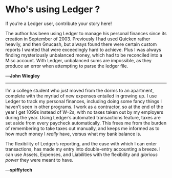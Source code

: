 # Who's using Ledger ?

If you’re a Ledger user, contribute your story here!

The author has been using Ledger to manage his personal finances since
its creation in September of 2003. Previously I had used Quicken rather
heavily, and then Gnucash, but always found there were certain custom
reports I wanted that were exceedingly hard to achieve. Plus I was
always finding mysteriously unbalanced money, which had to be reconciled
into a Misc account. With Ledger, unbalanced sums are impossible, as
they produce an error when attempting to parse the ledger file.

—**John Wiegley**

* * * * *

I’m a college student who just moved from the dorms to an apartment,
complete with the myriad of new expenses entailed in growing up. I use
Ledger to track my personal finances, including doing some fancy things
I haven’t seen in other programs. I work as a contractor, so at the end
of the year I get 1099s instead of W–2s, with no taxes taken out by my
employers during the year. Using Ledger’s automated transactions
feature, taxes are set aside from every paycheck automatically. This
frees me from the burden of remembering to take taxes out manually, and
keeps me informed as to how much money I *really* have, versus what my
bank balance is.

The flexibility of Ledger’s reporting, and the ease with which I can
enter transactions, has made my entry into double-entry accounting a
breeze. I can use Assets, Expenses, and Liabilities with the flexibility
and *glorious power* they were meant to have.

—**spiffytech**
